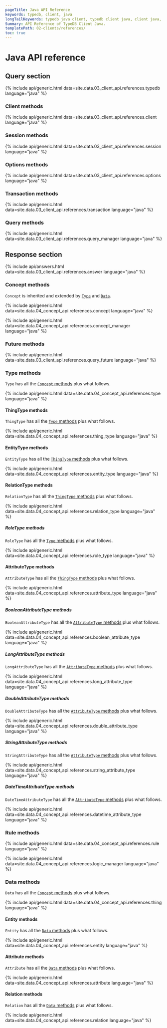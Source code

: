 ```yaml
---
pageTitle: Java API Reference
keywords: typedb, client, java
longTailKeywords: typedb java client, typedb client java, client java, java client
Summary: API Reference of TypeDB Client Java.
templatePath: 02-clients/references/
toc: true
---
```


# Java API reference

## Query section

{% include api/generic.html data=site.data.03_client_api.references.typedb language="java" %}

### Client methods

{% include api/generic.html data=site.data.03_client_api.references.client language="java" %}

### Session methods

{% include api/generic.html data=site.data.03_client_api.references.session language="java" %}

### Options methods

{% include api/generic.html data=site.data.03_client_api.references.options language="java" %}

### Transaction methods

{% include api/generic.html data=site.data.03_client_api.references.transaction language="java" %}

### Query methods

{% include api/generic.html data=site.data.03_client_api.references.query_manager language="java" %}

## Response section

{% include api/answers.html data=site.data.03_client_api.references.answer language="java" %}

### Concept methods

`Concept` is inherited and extended by [`Type`](#type-methods) and [`Data`](#data-methods).

{% include api/generic.html data=site.data.04_concept_api.references.concept language="java" %}

{% include api/generic.html data=site.data.04_concept_api.references.concept_manager language="java" %}

### Future methods

{% include api/generic.html data=site.data.03_client_api.references.query_future language="java" %}

### Type methods

`Type` has all the [`Concept` methods](#concept-methods) plus what follows.

{% include api/generic.html data=site.data.04_concept_api.references.type language="java" %}

#### ThingType methods

<!-- #todo Update the Thing keyword as soon as API implementation update will change it --->

`ThingType` has all the [`Type` methods](#type-methods) plus what follows.

{% include api/generic.html data=site.data.04_concept_api.references.thing_type language="java" %}

#### EntityType methods

`EntityType` has all the [`ThingType` methods](#thingtype-methods) plus what follows.

{% include api/generic.html data=site.data.04_concept_api.references.entity_type language="java" %}

#### RelationType methods

`RelationType` has all the [`ThingType` methods](#thingtype-methods) plus what follows.

{% include api/generic.html data=site.data.04_concept_api.references.relation_type language="java" %}

##### RoleType methods

`RoleType` has all the [`Type` methods](#type-methods) plus what follows.

{% include api/generic.html data=site.data.04_concept_api.references.role_type language="java" %}

#### AttributeType methods

`AttributeType` has all the [`ThingType` methods](#thingtype-methods) plus what follows.

{% include api/generic.html data=site.data.04_concept_api.references.attribute_type language="java" %}

##### BooleanAttributeType methods

`BooleanAttributeType` has all the [`AttributeType` methods](#attributetype-methods) plus what follows.

{% include api/generic.html data=site.data.04_concept_api.references.boolean_attribute_type language="java" %}

##### LongAttributeType methods

`LongAttributeType` has all the [`AttributeType` methods](#attributetype-methods) plus what follows.

{% include api/generic.html data=site.data.04_concept_api.references.long_attribute_type language="java" %}

##### DoubleAttributeType methods

`DoubleAttributeType` has all the [`AttributeType` methods](#attributetype-methods) plus what follows.

{% include api/generic.html data=site.data.04_concept_api.references.double_attribute_type language="java" %}

##### StringAttributeType methods

`StringAttributeType` has all the [`AttributeType` methods](#attributetype-methods) plus what follows.

{% include api/generic.html data=site.data.04_concept_api.references.string_attribute_type language="java" %}

##### DateTimeAttributeType methods

`DateTimeAttributeType` has all the [`AttributeType` methods](#attributetype-methods) plus what follows.

{% include api/generic.html data=site.data.04_concept_api.references.datetime_attribute_type language="java" %}

### Rule methods

{% include api/generic.html data=site.data.04_concept_api.references.rule language="java" %}

{% include api/generic.html data=site.data.04_concept_api.references.logic_manager language="java" %}

### Data methods

`Data` has all the [`Concept` methods](#concept-methods) plus what follows.

{% include api/generic.html data=site.data.04_concept_api.references.thing language="java" %}

#### Entity methods

`Entity` has all the [`Data` methods](#data-methods) plus what follows.

{% include api/generic.html data=site.data.04_concept_api.references.entity language="java" %}

#### Attribute methods

`Attribute` has all the [`Data` methods](#data-methods) plus what follows.

{% include api/generic.html data=site.data.04_concept_api.references.attribute language="java" %}

#### Relation methods

`Relation` has all the [`Data` methods](#data-methods) plus what follows.

{% include api/generic.html data=site.data.04_concept_api.references.relation language="java" %}

